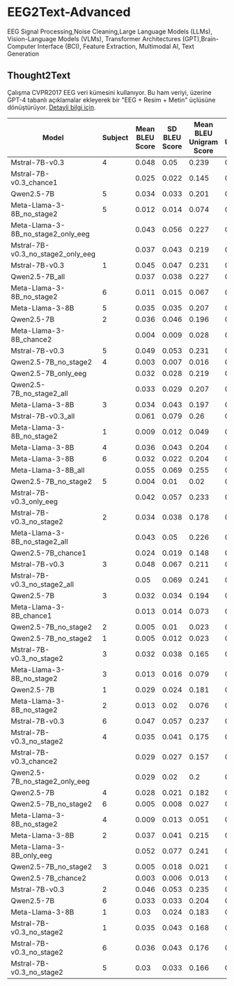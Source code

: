 # EEG2Text-Advanced
EEG Signal Processing,Noise Cleaning,Large Language Models (LLMs), Vision-Language Models (VLMs), Transformer Architectures (GPT),Brain-Computer Interface (BCI), Feature Extraction, Multimodal AI, Text Generation


## Thought2Text 
Çalışma CVPR2017 EEG veri kümesini kullanıyor. Bu ham veriyi, üzerine GPT-4 tabanlı açıklamalar ekleyerek bir "EEG + Resim + Metin" üçlüsüne dönüştürüyor. [Detayli bilgi için](/dataset/README.md).



| Model                                 | Subject | Mean BLEU Score | SD BLEU Score | Mean BLEU Unigram Score | SD BLEU Unigram Score | Mean ROUGE-1 | SD ROUGE-1 | Mean ROUGE-2 | SD ROUGE-2 | Mean ROUGE-l | SD ROUGE-l | Mean Meteor Score | SD Meteor Score | Mean BERTScore | SD BERTScore |
|---------------------------------------|---------|-----------------|---------------|--------------------------|-----------------------|--------------|------------|--------------|------------|--------------|------------|-------------------|-----------------|----------------|-------------|
| Mstral-7B-v0.3                        | 4       | 0.048           | 0.05          | 0.239                    | 0.129                 | 0.283        | 0.134      | 0.074        | 0.101      | 0.253        | 0.127      | 0.258             | 0.161           | 0.89           | 0.023       |
| Mstral-7B-v0.3_chance1                |         | 0.025           | 0.022         | 0.145                    | 0.077                 | 0.176        | 0.084      | 0.034        | 0.052      | 0.148        | 0.075      | 0.232             | 0.111           | 0.857          | 0.016       |
| Qwen2.5-7B                            | 5       | 0.034           | 0.033         | 0.201                    | 0.104                 | 0.225        | 0.106      | 0.039        | 0.064      | 0.189        | 0.096      | 0.201             | 0.106           | 0.872          | 0.021       |
| Meta-Llama-3-8B_no_stage2             | 5       | 0.012           | 0.014         | 0.074                    | 0.085                 | 0.093        | 0.101      | 0.012        | 0.03       | 0.081        | 0.086      | 0.111             | 0.097           | 0.851          | 0.017       |
| Meta-Llama-3-8B_no_stage2_only_eeg    |         | 0.043           | 0.056         | 0.227                    | 0.125                 | 0.27         | 0.129      | 0.059        | 0.093      | 0.243        | 0.119      | 0.218             | 0.13            | 0.886          | 0.023       |
| Mstral-7B-v0.3_no_stage2_only_eeg     |         | 0.037           | 0.043         | 0.219                    | 0.108                 | 0.251        | 0.108      | 0.045        | 0.074      | 0.218        | 0.095      | 0.209             | 0.105           | 0.88           | 0.018       |
| Mstral-7B-v0.3                        | 1       | 0.045           | 0.047         | 0.231                    | 0.128                 | 0.279        | 0.134      | 0.067        | 0.093      | 0.253        | 0.123      | 0.248             | 0.152           | 0.888          | 0.023       |
| Qwen2.5-7B_all                        |         | 0.037           | 0.038         | 0.227                    | 0.113                 | 0.264        | 0.115      | 0.046        | 0.074      | 0.228        | 0.102      | 0.211             | 0.107           | 0.882          | 0.021       |
| Meta-Llama-3-8B_no_stage2             | 6       | 0.011           | 0.015         | 0.067                    | 0.087                 | 0.085        | 0.101      | 0.01         | 0.032      | 0.075        | 0.088      | 0.099             | 0.096           | 0.849          | 0.017       |
| Meta-Llama-3-8B                       | 5       | 0.035           | 0.035         | 0.207                    | 0.119                 | 0.245        | 0.123      | 0.048        | 0.074      | 0.215        | 0.114      | 0.214             | 0.115           | 0.881          | 0.021       |
| Qwen2.5-7B                            | 2       | 0.036           | 0.046         | 0.196                    | 0.106                 | 0.227        | 0.104      | 0.04         | 0.071      | 0.19         | 0.097      | 0.201             | 0.103           | 0.876          | 0.02        |
| Meta-Llama-3-8B_chance2               |         | 0.004           | 0.009         | 0.028                    | 0.059                 | 0.038        | 0.074      | 0.004        | 0.016      | 0.033        | 0.063      | 0.059             | 0.083           | 0.844          | 0.013       |
| Mstral-7B-v0.3                        | 5       | 0.049           | 0.053         | 0.231                    | 0.118                 | 0.278        | 0.123      | 0.071        | 0.095      | 0.255        | 0.12       | 0.235             | 0.139           | 0.887          | 0.025       |
| Qwen2.5-7B_no_stage2                  | 4       | 0.003           | 0.007         | 0.016                    | 0.034                 | 0.023        | 0.046      | 0.002        | 0.012      | 0.021        | 0.043      | 0.067             | 0.041           | 0.842          | 0.01        |
| Qwen2.5-7B_only_eeg                   |         | 0.032           | 0.028         | 0.219                    | 0.098                 | 0.252        | 0.098      | 0.036        | 0.057      | 0.215        | 0.084      | 0.202             | 0.09            | 0.877          | 0.016       |
| Qwen2.5-7B_no_stage2_all              |         | 0.033           | 0.029         | 0.207                    | 0.106                 | 0.244        | 0.11       | 0.041        | 0.064      | 0.209        | 0.097      | 0.202             | 0.098           | 0.877          | 0.02        |
| Meta-Llama-3-8B                       | 3       | 0.034           | 0.043         | 0.197                    | 0.104                 | 0.228        | 0.107      | 0.045        | 0.074      | 0.199        | 0.101      | 0.214             | 0.116           | 0.877          | 0.018       |
| Mstral-7B-v0.3_all                    |         | 0.061           | 0.079         | 0.26                     | 0.143                 | 0.306        | 0.147      | 0.088        | 0.123      | 0.28         | 0.141      | 0.262             | 0.169           | 0.893          | 0.027       |
| Meta-Llama-3-8B_no_stage2             | 1       | 0.009           | 0.012         | 0.049                    | 0.071                 | 0.064        | 0.084      | 0.007        | 0.021      | 0.059        | 0.075      | 0.084             | 0.088           | 0.848          | 0.014       |
| Meta-Llama-3-8B                       | 4       | 0.036           | 0.043         | 0.204                    | 0.11                  | 0.241        | 0.119      | 0.053        | 0.082      | 0.21         | 0.117      | 0.229             | 0.133           | 0.878          | 0.02        |
| Meta-Llama-3-8B                       | 6       | 0.032           | 0.022         | 0.204                    | 0.102                 | 0.236        | 0.109      | 0.046        | 0.06       | 0.207        | 0.097      | 0.203             | 0.103           | 0.878          | 0.018       |
| Meta-Llama-3-8B_all                   |         | 0.055           | 0.069         | 0.255                    | 0.134                 | 0.3          | 0.141      | 0.081        | 0.112      | 0.266        | 0.134      | 0.263             | 0.155           | 0.891          | 0.025       |
| Qwen2.5-7B_no_stage2                  | 5       | 0.004           | 0.01          | 0.02                     | 0.046                 | 0.028        | 0.051      | 0.003        | 0.015      | 0.026        | 0.049      | 0.069             | 0.045           | 0.841          | 0.011       |
| Mstral-7B-v0.3_only_eeg               |         | 0.042           | 0.057         | 0.233                    | 0.119                 | 0.267        | 0.123      | 0.053        | 0.091      | 0.235        | 0.113      | 0.22              | 0.126           | 0.884          | 0.02        |
| Mstral-7B-v0.3_no_stage2              | 2       | 0.034           | 0.038         | 0.178                    | 0.087                 | 0.201        | 0.097      | 0.045        | 0.075      | 0.171        | 0.096      | 0.23              | 0.132           | 0.878          | 0.019       |
| Meta-Llama-3-8B_no_stage2_all         |         | 0.043           | 0.05          | 0.226                    | 0.119                 | 0.269        | 0.124      | 0.061        | 0.087      | 0.239        | 0.115      | 0.237             | 0.136           | 0.884          | 0.022       |
| Qwen2.5-7B_chance1                    |         | 0.024           | 0.019         | 0.148                    | 0.07                  | 0.176        | 0.077      | 0.028        | 0.046      | 0.145        | 0.069      | 0.21              | 0.099           | 0.854          | 0.014       |
| Mstral-7B-v0.3                        | 3       | 0.048           | 0.067         | 0.211                    | 0.125                 | 0.265        | 0.137      | 0.066        | 0.101      | 0.24         | 0.13       | 0.226             | 0.142           | 0.886          | 0.023       |
| Mstral-7B-v0.3_no_stage2_all          |         | 0.05            | 0.069         | 0.241                    | 0.137                 | 0.292        | 0.139      | 0.073        | 0.111      | 0.265        | 0.131      | 0.24              | 0.15            | 0.89           | 0.026       |
| Qwen2.5-7B                            | 3       | 0.032           | 0.034         | 0.194                    | 0.107                 | 0.224        | 0.111      | 0.038        | 0.065      | 0.193        | 0.1        | 0.201             | 0.11            | 0.873          | 0.02        |
| Meta-Llama-3-8B_chance1               |         | 0.013           | 0.014         | 0.073                    | 0.067                 | 0.098        | 0.085      | 0.015        | 0.032      | 0.085        | 0.072      | 0.126             | 0.123           | 0.835          | 0.017       |
| Qwen2.5-7B_no_stage2                  | 2       | 0.005           | 0.01          | 0.023                    | 0.05                  | 0.029        | 0.055      | 0.002        | 0.014      | 0.027        | 0.051      | 0.073             | 0.047           | 0.841          | 0.011       |
| Qwen2.5-7B_no_stage2                  | 1       | 0.005           | 0.012         | 0.023                    | 0.046                 | 0.03         | 0.055      | 0.005        | 0.023      | 0.027        | 0.051      | 0.071             | 0.055           | 0.843          | 0.011       |
| Mstral-7B-v0.3_no_stage2              | 3       | 0.032           | 0.038         | 0.165                    | 0.096                 | 0.185        | 0.104      | 0.039        | 0.074      | 0.156        | 0.096      | 0.211             | 0.119           | 0.876          | 0.019       |
| Meta-Llama-3-8B_no_stage2             | 3       | 0.013           | 0.016         | 0.079                    | 0.089                 | 0.098        | 0.102      | 0.015        | 0.034      | 0.089        | 0.092      | 0.13              | 0.114           | 0.851          | 0.017       |
| Qwen2.5-7B                            | 1       | 0.029           | 0.024         | 0.181                    | 0.097                 | 0.214        | 0.103      | 0.031        | 0.051      | 0.178        | 0.086      | 0.198             | 0.09            | 0.871          | 0.021       |
| Meta-Llama-3-8B_no_stage2             | 2       | 0.013           | 0.02          | 0.076                    | 0.094                 | 0.094        | 0.105      | 0.013        | 0.036      | 0.081        | 0.092      | 0.117             | 0.115           | 0.851          | 0.017       |
| Mstral-7B-v0.3                        | 6       | 0.047           | 0.057         | 0.237                    | 0.124                 | 0.278        | 0.126      | 0.066        | 0.094      | 0.249        | 0.119      | 0.236             | 0.138           | 0.884          | 0.024       |
| Mstral-7B-v0.3_no_stage2              | 4       | 0.035           | 0.041         | 0.175                    | 0.095                 | 0.196        | 0.107      | 0.045        | 0.078      | 0.163        | 0.097      | 0.237             | 0.13            | 0.878          | 0.018       |
| Mstral-7B-v0.3_chance2                |         | 0.029           | 0.027         | 0.157                    | 0.088                 | 0.179        | 0.096      | 0.036        | 0.062      | 0.151        | 0.089      | 0.228             | 0.117           | 0.872          | 0.018       |
| Qwen2.5-7B_no_stage2_only_eeg         |         | 0.029           | 0.02          | 0.2                      | 0.09                  | 0.23         | 0.091      | 0.03         | 0.049      | 0.198        | 0.078      | 0.192             | 0.08            | 0.873          | 0.017       |
| Qwen2.5-7B                            | 4       | 0.028           | 0.021         | 0.182                    | 0.103                 | 0.201        | 0.107      | 0.03         | 0.051      | 0.175        | 0.098      | 0.183             | 0.085           | 0.873          | 0.02        |
| Qwen2.5-7B_no_stage2                  | 6       | 0.005           | 0.008         | 0.027                    | 0.05                  | 0.033        | 0.056      | 0.001        | 0.009      | 0.027        | 0.045      | 0.075             | 0.048           | 0.841          | 0.01        |
| Meta-Llama-3-8B_no_stage2             | 4       | 0.009           | 0.013         | 0.051                    | 0.074                 | 0.064        | 0.089      | 0.008        | 0.026      | 0.057        | 0.08       | 0.088             | 0.106           | 0.848          | 0.015       |
| Meta-Llama-3-8B                       | 2       | 0.037           | 0.041         | 0.215                    | 0.12                  | 0.247        | 0.12       | 0.053        | 0.075      | 0.215        | 0.11       | 0.233             | 0.129           | 0.879          | 0.022       |
| Meta-Llama-3-8B_only_eeg              |         | 0.052           | 0.077         | 0.241                    | 0.136                 | 0.289        | 0.14       | 0.073        | 0.113      | 0.262        | 0.133      | 0.237             | 0.147           | 0.89           | 0.024       |
| Qwen2.5-7B_no_stage2                  | 3       | 0.005           | 0.018         | 0.021                    | 0.049                 | 0.031        | 0.057      | 0.003        | 0.022      | 0.028        | 0.053      | 0.072             | 0.05            | 0.841          | 0.011       |
| Qwen2.5-7B_chance2                    |         | 0.003           | 0.006         | 0.013                    | 0.031                 | 0.017        | 0.038      | 0.001        | 0.008      | 0.016        | 0.034      | 0.064             | 0.033           | 0.842          | 0.009       |
| Mstral-7B-v0.3                        | 2       | 0.046           | 0.053         | 0.235                    | 0.122                 | 0.278        | 0.129      | 0.064        | 0.093      | 0.247        | 0.123      | 0.234             | 0.143           | 0.889          | 0.024       |
| Qwen2.5-7B                            | 6       | 0.033           | 0.033         | 0.204                    | 0.101                 | 0.234        | 0.107      | 0.037        | 0.064      | 0.2          | 0.095      | 0.198             | 0.097           | 0.874          | 0.018       |
| Meta-Llama-3-8B                       | 1       | 0.03            | 0.024         | 0.183                    | 0.102                 | 0.221        | 0.107      | 0.043        | 0.057      | 0.189        | 0.092      | 0.205             | 0.116           | 0.875          | 0.018       |
| Mstral-7B-v0.3_no_stage2              | 1       | 0.035           | 0.043         | 0.168                    | 0.106                 | 0.192        | 0.116      | 0.05         | 0.083      | 0.16         | 0.102      | 0.242             | 0.151           | 0.876          | 0.021       |
| Mstral-7B-v0.3_no_stage2              | 6       | 0.036           | 0.043         | 0.176                    | 0.1                   | 0.191        | 0.106      | 0.049        | 0.084      | 0.166        | 0.105      | 0.224             | 0.13            | 0.876          | 0.019       |
| Mstral-7B-v0.3_no_stage2              | 5       | 0.03            | 0.033         | 0.166                    | 0.089                 | 0.184        | 0.096      | 0.035        | 0.068      | 0.159        | 0.091      | 0.221             | 0.118           | 0.877          | 0.018       |

